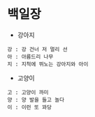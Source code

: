# 백일장

- 강아지
```
강 : 강 건너 저 멀리 선
아 : 아름드리 나무
지 : 지척에 뛰노는 강아지와 아이
```

- 고양이
```
고 : 고양이 까미
양 : 양 발을 들고 놀다
이 : 이런 또 꽈당
```